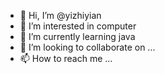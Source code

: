 - 👋 Hi, I’m @yizhiyian
- 👀 I’m interested in computer
- 🌱 I’m currently learning java
- 💞️ I’m looking to collaborate on ...
- 📫 How to reach me ...

<!---
yizhiyian/yizhiyian is a ✨ special ✨ repository because its `README.md` (this file) appears on your GitHub profile.
You can click the Preview link to take a look at your changes.
--->
